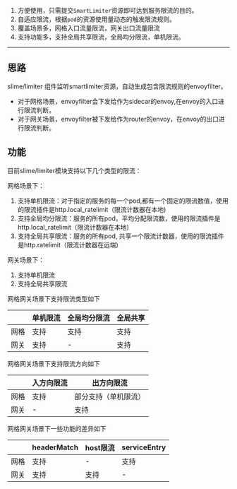 1. 方便使用，只需提交`SmartLimiter`资源即可达到服务限流的目的。
2. 自适应限流，根据`pod`的资源使用量动态的触发限流规则。
3. 覆盖场景多，网格入口流量限流，网关出口流量限流
4. 支持功能多，支持全局共享限流，全局均分限流，单机限流。

------

## 思路
slime/limiter 组件监听smartlimiter资源，自动生成包含限流规则的envoyfilter。

- 对于网格场景，envoyfilter会下发给作为sidecar的envoy,在envoy的入口进行限流判断。
- 对于网关场景，envoyfilter被下发给作为router的envoy，在envoy的出口进行限流判断。

## 功能

目前slime/limiter模块支持以下几个类型的限流：

网格场景下：

1. 支持单机限流：对于指定的服务的每一个pod,都有一个固定的限流数值，使用的限流插件是http.local_ratelimit（限流计数器在本地)
2. 支持全局均分限流：服务的所有pod，平均分配限流数，使用的限流插件是http.local_ratelimit（限流计数器在本地)
3. 支持全局共享限流：服务的所有pod, 共享一个限流计数器，使用的限流插件是http.ratelimit（限流计数器在远端)

网关场景下：
1. 支持单机限流
2. 支持全局共享限流


网格网关场景下支持限流类型如下

|      | 单机限流 | 全局均分限流 | 全局共享 |
| ---- | -------- | ------------ | -------- |
| 网格 | 支持     | 支持         | 支持     |
| 网关 | 支持     | -            | 支持     |

网格网关场景下支持限流方向如下

|      | 入方向限流 | 出方向限流               |
| ---- | ---------- | ------------------------ |
| 网格 | 支持       | 部分支持（单机限流） |
| 网关 | -          | 支持                     |

网格网关场景下一些功能的差异如下

|      | headerMatch | host限流 | serviceEntry |
| ---- | ---------------- | ---------- | ------------ |
| 网格 | 支持             | -          | 支持         |
| 网关 | 支持             | 支持       | -            |
